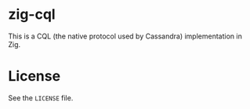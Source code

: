 # zig-cql

This is a CQL (the native protocol used by Cassandra) implementation in Zig.

# License

See the `LICENSE` file.
